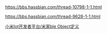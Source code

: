 https://bbs.hassbian.com/thread-10798-1-1.html

https://bbs.hassbian.com/thread-9628-1-1.html

[小米Iot开发者平台/米家ble Object定义](https://iot.mi.com/new/doc/embedded-development/ble/object-definition)

